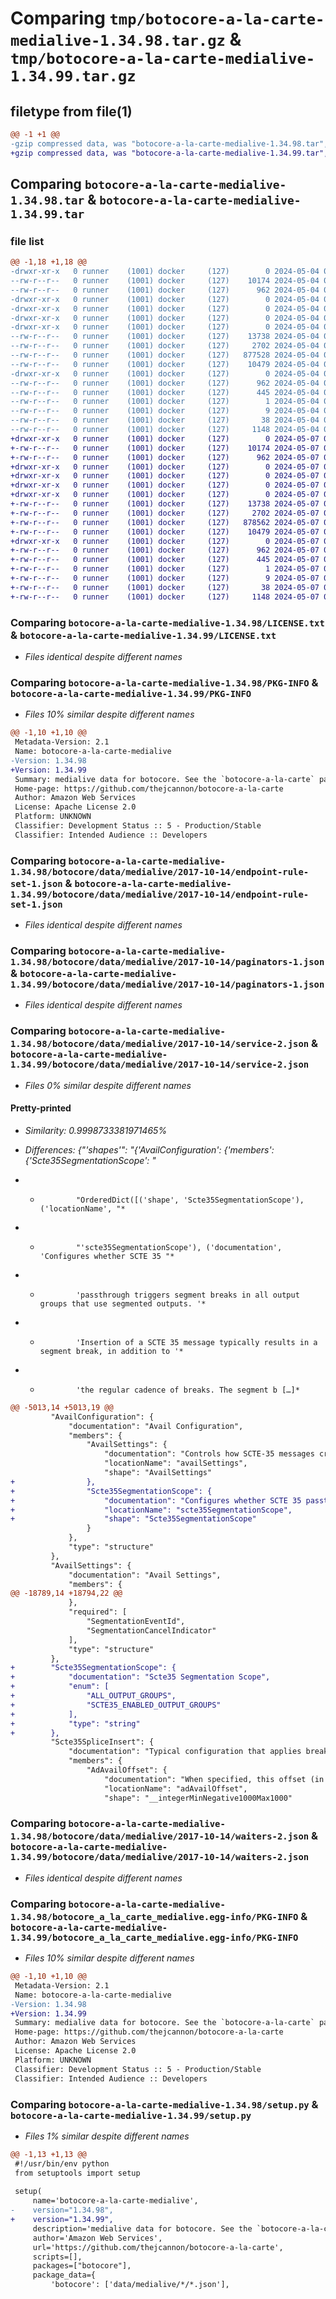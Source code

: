 # Comparing `tmp/botocore-a-la-carte-medialive-1.34.98.tar.gz` & `tmp/botocore-a-la-carte-medialive-1.34.99.tar.gz`

## filetype from file(1)

```diff
@@ -1 +1 @@
-gzip compressed data, was "botocore-a-la-carte-medialive-1.34.98.tar", last modified: Sat May  4 01:01:35 2024, max compression
+gzip compressed data, was "botocore-a-la-carte-medialive-1.34.99.tar", last modified: Tue May  7 01:02:37 2024, max compression
```

## Comparing `botocore-a-la-carte-medialive-1.34.98.tar` & `botocore-a-la-carte-medialive-1.34.99.tar`

### file list

```diff
@@ -1,18 +1,18 @@
-drwxr-xr-x   0 runner    (1001) docker     (127)        0 2024-05-04 01:01:35.630218 botocore-a-la-carte-medialive-1.34.98/
--rw-r--r--   0 runner    (1001) docker     (127)    10174 2024-05-04 01:01:35.000000 botocore-a-la-carte-medialive-1.34.98/LICENSE.txt
--rw-r--r--   0 runner    (1001) docker     (127)      962 2024-05-04 01:01:35.630218 botocore-a-la-carte-medialive-1.34.98/PKG-INFO
-drwxr-xr-x   0 runner    (1001) docker     (127)        0 2024-05-04 01:01:35.626217 botocore-a-la-carte-medialive-1.34.98/botocore/
-drwxr-xr-x   0 runner    (1001) docker     (127)        0 2024-05-04 01:01:35.626217 botocore-a-la-carte-medialive-1.34.98/botocore/data/
-drwxr-xr-x   0 runner    (1001) docker     (127)        0 2024-05-04 01:01:35.626217 botocore-a-la-carte-medialive-1.34.98/botocore/data/medialive/
-drwxr-xr-x   0 runner    (1001) docker     (127)        0 2024-05-04 01:01:35.630218 botocore-a-la-carte-medialive-1.34.98/botocore/data/medialive/2017-10-14/
--rw-r--r--   0 runner    (1001) docker     (127)    13738 2024-05-04 01:01:11.000000 botocore-a-la-carte-medialive-1.34.98/botocore/data/medialive/2017-10-14/endpoint-rule-set-1.json
--rw-r--r--   0 runner    (1001) docker     (127)     2702 2024-05-04 01:01:11.000000 botocore-a-la-carte-medialive-1.34.98/botocore/data/medialive/2017-10-14/paginators-1.json
--rw-r--r--   0 runner    (1001) docker     (127)   877528 2024-05-04 01:01:11.000000 botocore-a-la-carte-medialive-1.34.98/botocore/data/medialive/2017-10-14/service-2.json
--rw-r--r--   0 runner    (1001) docker     (127)    10479 2024-05-04 01:01:11.000000 botocore-a-la-carte-medialive-1.34.98/botocore/data/medialive/2017-10-14/waiters-2.json
-drwxr-xr-x   0 runner    (1001) docker     (127)        0 2024-05-04 01:01:35.630218 botocore-a-la-carte-medialive-1.34.98/botocore_a_la_carte_medialive.egg-info/
--rw-r--r--   0 runner    (1001) docker     (127)      962 2024-05-04 01:01:35.000000 botocore-a-la-carte-medialive-1.34.98/botocore_a_la_carte_medialive.egg-info/PKG-INFO
--rw-r--r--   0 runner    (1001) docker     (127)      445 2024-05-04 01:01:35.000000 botocore-a-la-carte-medialive-1.34.98/botocore_a_la_carte_medialive.egg-info/SOURCES.txt
--rw-r--r--   0 runner    (1001) docker     (127)        1 2024-05-04 01:01:35.000000 botocore-a-la-carte-medialive-1.34.98/botocore_a_la_carte_medialive.egg-info/dependency_links.txt
--rw-r--r--   0 runner    (1001) docker     (127)        9 2024-05-04 01:01:35.000000 botocore-a-la-carte-medialive-1.34.98/botocore_a_la_carte_medialive.egg-info/top_level.txt
--rw-r--r--   0 runner    (1001) docker     (127)       38 2024-05-04 01:01:35.630218 botocore-a-la-carte-medialive-1.34.98/setup.cfg
--rw-r--r--   0 runner    (1001) docker     (127)     1148 2024-05-04 01:01:35.000000 botocore-a-la-carte-medialive-1.34.98/setup.py
+drwxr-xr-x   0 runner    (1001) docker     (127)        0 2024-05-07 01:02:37.740095 botocore-a-la-carte-medialive-1.34.99/
+-rw-r--r--   0 runner    (1001) docker     (127)    10174 2024-05-07 01:02:37.000000 botocore-a-la-carte-medialive-1.34.99/LICENSE.txt
+-rw-r--r--   0 runner    (1001) docker     (127)      962 2024-05-07 01:02:37.740095 botocore-a-la-carte-medialive-1.34.99/PKG-INFO
+drwxr-xr-x   0 runner    (1001) docker     (127)        0 2024-05-07 01:02:37.736095 botocore-a-la-carte-medialive-1.34.99/botocore/
+drwxr-xr-x   0 runner    (1001) docker     (127)        0 2024-05-07 01:02:37.736095 botocore-a-la-carte-medialive-1.34.99/botocore/data/
+drwxr-xr-x   0 runner    (1001) docker     (127)        0 2024-05-07 01:02:37.736095 botocore-a-la-carte-medialive-1.34.99/botocore/data/medialive/
+drwxr-xr-x   0 runner    (1001) docker     (127)        0 2024-05-07 01:02:37.740095 botocore-a-la-carte-medialive-1.34.99/botocore/data/medialive/2017-10-14/
+-rw-r--r--   0 runner    (1001) docker     (127)    13738 2024-05-07 01:02:11.000000 botocore-a-la-carte-medialive-1.34.99/botocore/data/medialive/2017-10-14/endpoint-rule-set-1.json
+-rw-r--r--   0 runner    (1001) docker     (127)     2702 2024-05-07 01:02:11.000000 botocore-a-la-carte-medialive-1.34.99/botocore/data/medialive/2017-10-14/paginators-1.json
+-rw-r--r--   0 runner    (1001) docker     (127)   878562 2024-05-07 01:02:11.000000 botocore-a-la-carte-medialive-1.34.99/botocore/data/medialive/2017-10-14/service-2.json
+-rw-r--r--   0 runner    (1001) docker     (127)    10479 2024-05-07 01:02:11.000000 botocore-a-la-carte-medialive-1.34.99/botocore/data/medialive/2017-10-14/waiters-2.json
+drwxr-xr-x   0 runner    (1001) docker     (127)        0 2024-05-07 01:02:37.740095 botocore-a-la-carte-medialive-1.34.99/botocore_a_la_carte_medialive.egg-info/
+-rw-r--r--   0 runner    (1001) docker     (127)      962 2024-05-07 01:02:37.000000 botocore-a-la-carte-medialive-1.34.99/botocore_a_la_carte_medialive.egg-info/PKG-INFO
+-rw-r--r--   0 runner    (1001) docker     (127)      445 2024-05-07 01:02:37.000000 botocore-a-la-carte-medialive-1.34.99/botocore_a_la_carte_medialive.egg-info/SOURCES.txt
+-rw-r--r--   0 runner    (1001) docker     (127)        1 2024-05-07 01:02:37.000000 botocore-a-la-carte-medialive-1.34.99/botocore_a_la_carte_medialive.egg-info/dependency_links.txt
+-rw-r--r--   0 runner    (1001) docker     (127)        9 2024-05-07 01:02:37.000000 botocore-a-la-carte-medialive-1.34.99/botocore_a_la_carte_medialive.egg-info/top_level.txt
+-rw-r--r--   0 runner    (1001) docker     (127)       38 2024-05-07 01:02:37.740095 botocore-a-la-carte-medialive-1.34.99/setup.cfg
+-rw-r--r--   0 runner    (1001) docker     (127)     1148 2024-05-07 01:02:37.000000 botocore-a-la-carte-medialive-1.34.99/setup.py
```

### Comparing `botocore-a-la-carte-medialive-1.34.98/LICENSE.txt` & `botocore-a-la-carte-medialive-1.34.99/LICENSE.txt`

 * *Files identical despite different names*

### Comparing `botocore-a-la-carte-medialive-1.34.98/PKG-INFO` & `botocore-a-la-carte-medialive-1.34.99/PKG-INFO`

 * *Files 10% similar despite different names*

```diff
@@ -1,10 +1,10 @@
 Metadata-Version: 2.1
 Name: botocore-a-la-carte-medialive
-Version: 1.34.98
+Version: 1.34.99
 Summary: medialive data for botocore. See the `botocore-a-la-carte` package for more info.
 Home-page: https://github.com/thejcannon/botocore-a-la-carte
 Author: Amazon Web Services
 License: Apache License 2.0
 Platform: UNKNOWN
 Classifier: Development Status :: 5 - Production/Stable
 Classifier: Intended Audience :: Developers
```

### Comparing `botocore-a-la-carte-medialive-1.34.98/botocore/data/medialive/2017-10-14/endpoint-rule-set-1.json` & `botocore-a-la-carte-medialive-1.34.99/botocore/data/medialive/2017-10-14/endpoint-rule-set-1.json`

 * *Files identical despite different names*

### Comparing `botocore-a-la-carte-medialive-1.34.98/botocore/data/medialive/2017-10-14/paginators-1.json` & `botocore-a-la-carte-medialive-1.34.99/botocore/data/medialive/2017-10-14/paginators-1.json`

 * *Files identical despite different names*

### Comparing `botocore-a-la-carte-medialive-1.34.98/botocore/data/medialive/2017-10-14/service-2.json` & `botocore-a-la-carte-medialive-1.34.99/botocore/data/medialive/2017-10-14/service-2.json`

 * *Files 0% similar despite different names*

#### Pretty-printed

 * *Similarity: 0.9998733381971465%*

 * *Differences: {"'shapes'": "{'AvailConfiguration': {'members': {'Scte35SegmentationScope': "*

 * *             "OrderedDict([('shape', 'Scte35SegmentationScope'), ('locationName', "*

 * *             "'scte35SegmentationScope'), ('documentation', 'Configures whether SCTE 35 "*

 * *             'passthrough triggers segment breaks in all output groups that use segmented outputs. '*

 * *             'Insertion of a SCTE 35 message typically results in a segment break, in addition to '*

 * *             'the regular cadence of breaks. The segment b […]*

```diff
@@ -5013,14 +5013,19 @@
         "AvailConfiguration": {
             "documentation": "Avail Configuration",
             "members": {
                 "AvailSettings": {
                     "documentation": "Controls how SCTE-35 messages create cues. Splice Insert mode treats all segmentation signals traditionally. With Time Signal APOS mode only Time Signal Placement Opportunity and Break messages create segment breaks. With ESAM mode, signals are forwarded to an ESAM server for possible update.",
                     "locationName": "availSettings",
                     "shape": "AvailSettings"
+                },
+                "Scte35SegmentationScope": {
+                    "documentation": "Configures whether SCTE 35 passthrough triggers segment breaks in all output groups that use segmented outputs. Insertion of a SCTE 35 message typically results in a segment break, in addition to the regular cadence of breaks. The segment breaks appear in video outputs, audio outputs, and captions outputs (if any).\n\nALL_OUTPUT_GROUPS: Default. Insert the segment break in in all output groups that have segmented outputs. This is the legacy behavior.\nSCTE35_ENABLED_OUTPUT_GROUPS: Insert the segment break only in output groups that have SCTE 35 passthrough enabled. This is the recommended value, because it reduces unnecessary segment breaks.",
+                    "locationName": "scte35SegmentationScope",
+                    "shape": "Scte35SegmentationScope"
                 }
             },
             "type": "structure"
         },
         "AvailSettings": {
             "documentation": "Avail Settings",
             "members": {
@@ -18789,14 +18794,22 @@
             },
             "required": [
                 "SegmentationEventId",
                 "SegmentationCancelIndicator"
             ],
             "type": "structure"
         },
+        "Scte35SegmentationScope": {
+            "documentation": "Scte35 Segmentation Scope",
+            "enum": [
+                "ALL_OUTPUT_GROUPS",
+                "SCTE35_ENABLED_OUTPUT_GROUPS"
+            ],
+            "type": "string"
+        },
         "Scte35SpliceInsert": {
             "documentation": "Typical configuration that applies breaks on splice inserts in addition to time signal placement opportunities, breaks, and advertisements.",
             "members": {
                 "AdAvailOffset": {
                     "documentation": "When specified, this offset (in milliseconds) is added to the input Ad Avail PTS time. This only applies to embedded SCTE 104/35 messages and does not apply to OOB messages.",
                     "locationName": "adAvailOffset",
                     "shape": "__integerMinNegative1000Max1000"
```

### Comparing `botocore-a-la-carte-medialive-1.34.98/botocore/data/medialive/2017-10-14/waiters-2.json` & `botocore-a-la-carte-medialive-1.34.99/botocore/data/medialive/2017-10-14/waiters-2.json`

 * *Files identical despite different names*

### Comparing `botocore-a-la-carte-medialive-1.34.98/botocore_a_la_carte_medialive.egg-info/PKG-INFO` & `botocore-a-la-carte-medialive-1.34.99/botocore_a_la_carte_medialive.egg-info/PKG-INFO`

 * *Files 10% similar despite different names*

```diff
@@ -1,10 +1,10 @@
 Metadata-Version: 2.1
 Name: botocore-a-la-carte-medialive
-Version: 1.34.98
+Version: 1.34.99
 Summary: medialive data for botocore. See the `botocore-a-la-carte` package for more info.
 Home-page: https://github.com/thejcannon/botocore-a-la-carte
 Author: Amazon Web Services
 License: Apache License 2.0
 Platform: UNKNOWN
 Classifier: Development Status :: 5 - Production/Stable
 Classifier: Intended Audience :: Developers
```

### Comparing `botocore-a-la-carte-medialive-1.34.98/setup.py` & `botocore-a-la-carte-medialive-1.34.99/setup.py`

 * *Files 1% similar despite different names*

```diff
@@ -1,13 +1,13 @@
 #!/usr/bin/env python
 from setuptools import setup
 
 setup(
     name='botocore-a-la-carte-medialive',
-    version="1.34.98",
+    version="1.34.99",
     description='medialive data for botocore. See the `botocore-a-la-carte` package for more info.',
     author='Amazon Web Services',
     url='https://github.com/thejcannon/botocore-a-la-carte',
     scripts=[],
     packages=["botocore"],
     package_data={
         'botocore': ['data/medialive/*/*.json'],
```

